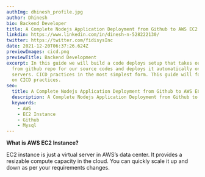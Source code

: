 ```yaml
---
authImg: dhinesh_profile.jpg
author: Dhinesh
bio: Backend Developer
title: A Complete Nodejs Application Deployment from Github to AWS EC2 - CI/CD
linkdin: https://www.linkedin.com/in/dinesh-n-528222130/
twitter: https://twitter.com/fidisysInc
date: 2021-12-20T06:37:26.624Z
previewImages: cicd.png
previewTitle: Backend Development
excerpt: In this guide we will build a code deploys setup that takes our commits
  from github repo for our source codes and deploys it automatically on our
  servers. CICD practices in the most simplest form. This guide will focus more
  on CICD practices.
seo:
  title: A Complete Nodejs Application Deployment from Github to AWS EC2  - CI/CD
  description: A Complete Nodejs Application Deployment from Github to AWS EC2  - CI/CD
  keywords:
    - AWS
    - EC2 Instance
    - Github
    - Mysql
---
```

<!--StartFragment-->

**What is AWS EC2 Instance?**

EC2 instance is just a virtual server in AWS’s data center. It provides a resizable compute capacity in the cloud. You can quickly scale it up and down as per your requirements changes.

<!--EndFragment-->